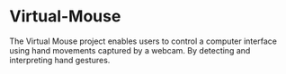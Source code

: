# Virtual-Mouse
The Virtual Mouse project enables users to control a computer
interface using hand movements captured by a webcam. By detecting and interpreting hand
gestures.
